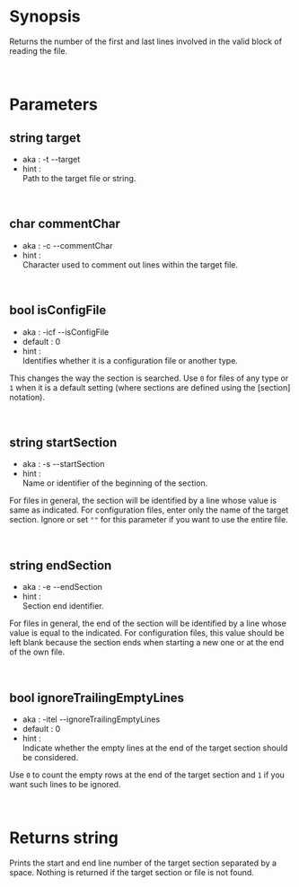 # Synopsis

Returns the number of the first and last lines involved in the valid block of 
reading the file.



&nbsp;

# Parameters

## string target

- aka       : -t --target
- hint      :  
  Path to the target file or string.


&nbsp;

## char commentChar

- aka       : -c --commentChar
- hint      :  
  Character used to comment out lines within the target file.


&nbsp;

## bool isConfigFile

- aka       : -icf --isConfigFile
- default   : 0
- hint      :  
  Identifies whether it is a configuration file or another type.

This changes the way the section is searched.
Use `0` for files of any type or `1` when it is a default setting (where 
sections are defined using the [section] notation).


&nbsp;

## string startSection

- aka       : -s --startSection
- hint      :  
  Name or identifier of the beginning of the section.

For files in general, the section will be identified by a line whose value is 
same as indicated. For configuration files, enter only the name of the target 
section.
Ignore or set `""` for this parameter if you want to use the entire file.


&nbsp;

## string endSection

- aka       : -e --endSection
- hint      :  
  Section end identifier.

For files in general, the end of the section will be identified by a line whose
value is equal to the indicated. For configuration files, this value should be 
left blank because the section ends when starting a new one or at the end of 
the own file.


&nbsp;

## bool ignoreTrailingEmptyLines

- aka       : -itel --ignoreTrailingEmptyLines
- default   : 0
- hint      :  
  Indicate whether the empty lines at the end of the target section should be 
  considered.

Use `0` to count the empty rows at the end of the target section and `1` if 
you want such lines to be ignored.




&nbsp;

# Returns string

Prints the start and end line number of the target section separated by a 
space. Nothing is returned if the target section or file is not found.